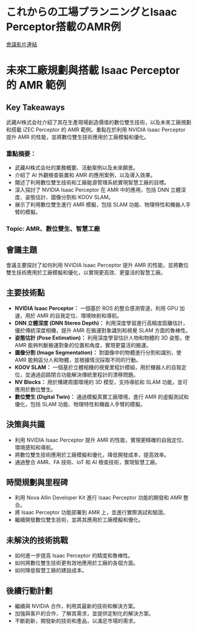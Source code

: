 # これからの工場プランニングとIsaac Perceptor搭載のAMR例
[會議影片連結](https://www.nvidia.com/gtc/session-catalog/?search=%E3%81%93%E3%82%8C%E3%81%8B%E3%82%89%E3%81%AE%E5%B7%A5%E5%A0%B4%E3%83%95%E3%82%9A%E3%83%A9%E3%83%B3%E3%83%8B%E3%83%B3%E3%82%AF%E3%82%99%E3%81%A8Isaac%20Perceptor%E6%90%AD%E8%BC%89%E3%81%AEAMR%E4%BE%8B%20&tab.catalogallsessionstab=16566177511100015Kus#/session/1733391520503001nAJy)
# 未來工廠規劃與搭載 Isaac Perceptor 的 AMR 範例

## Key Takeaways
武藏AI株式会社介紹了其在生產現場創造價值的數位雙生技術，以及未來工廠規劃和搭載 iZEC Perceptor 的 AMR 範例。重點在於利用 NVIDIA Isaac Perceptor 提升 AMR 的性能，並將數位雙生技術應用於工廠模擬和優化。
### 重點摘要：
*   武藏AI株式会社的業務概要、活動案例以及未來願景。
*   介紹了 AI 外觀檢查裝置和 AMR 的應用案例，以及導入效果。
*   闡述了利用數位雙生技術和工廠能源管理系統實現智慧工廠的目標。
*   深入探討了 NVIDIA Isaac Perceptor 在 AMR 中的應用，包括 DNN 立體深度、姿態估計、圖像分割和 KOOV SLAM。
*   展示了利用數位雙生進行 AMR 模擬，包括 SLAM 功能、物理特性和機器人手臂的模擬。
### Topic: AMR、數位雙生、智慧工廠

## 會議主題
會議主要探討了如何利用 NVIDIA Isaac Perceptor 提升 AMR 的性能，並將數位雙生技術應用於工廠模擬和優化，以實現更高效、更靈活的智慧工廠。

## 主要技術點
*   **NVIDIA Isaac Perceptor：** 一個基於 ROS 的整合感測管道，利用 GPU 加速，用於 AMR 的自我定位、環境映射和導航。
*   **DNN 立體深度 (DNN Stereo Depth)：** 利用深度學習進行高精度距離估計，優於傳統深度相機，提升 AMR 在搬運對象識別和視覺 SLAM 方面的魯棒性。
*   **姿態估計 (Pose Estimation)：** 利用深度學習估計人物和物體的 3D 姿態，使 AMR 能夠判斷搬運對象的位置和角度，實現更靈活的搬運。
*   **圖像分割 (Image Segmentation)：** 對圖像中的物體進行分割和識別，使 AMR 能夠區分人和物體，並根據情況採取不同的行動。
*   **KOOV SLAM：** 一個基於立體相機的視覺里程計模組，用於機器人的自我定位，並通過迴路閉合功能解決傳統里程計的漂移問題。
*   **NV Blocks：** 用於構建周圍環境的 3D 模型，支持導航和 SLAM 功能，並可應用於數位雙生。
*   **數位雙生 (Digital Twin)：** 通過模擬真實工廠環境，進行 AMR 的虛擬測試和優化，包括 SLAM 功能、物理特性和機器人手臂的模擬。

## 決策與共識
*   利用 NVIDIA Isaac Perceptor 提升 AMR 的性能，實現更精確的自我定位、環境感知和導航。
*   將數位雙生技術應用於工廠模擬和優化，降低開發成本，提高效率。
*   通過整合 AMR、FA 技術、IoT 和 AI 檢查技術，實現智慧工廠。

## 時間規劃與里程碑
*   利用 Nova Allin Developer Kit 進行 Isaac Perceptor 功能的開發和 AMR 整合。
*   將 Isaac Perceptor 功能部署到 AMR 上，並進行實際測試和驗證。
*   繼續開發數位雙生技術，並將其應用於工廠模擬和優化。

## 未解決的技術挑戰
*   如何進一步提高 Isaac Perceptor 的精度和魯棒性。
*   如何將數位雙生技術更有效地應用於工廠的各個方面。
*   如何降低智慧工廠的建設成本。

## 後續行動計劃
*   繼續與 NVIDIA 合作，利用其最新的技術和解決方案。
*   加強與客戶的合作，了解其需求，並提供定制化的解決方案。
*   不斷創新，開發新的技術和產品，以滿足市場的需求。
